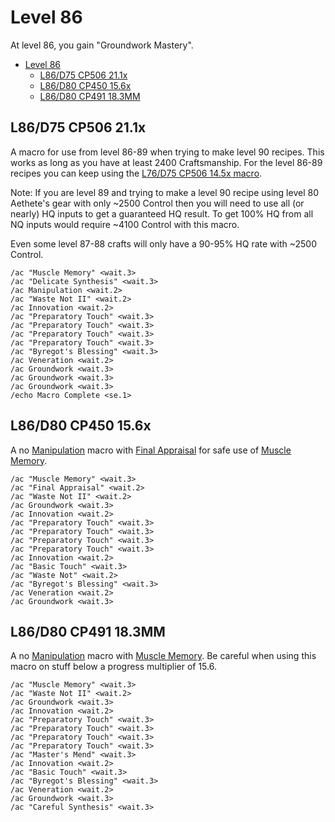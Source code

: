 # Level 86

At level 86, you gain "Groundwork Mastery".

- [Level 86](#level-86)
  - [L86/D75 CP506 21.1x](#l86d75-cp506-211x)
  - [L86/D80 CP450 15.6x](#l86d80-cp450-156x)
  - [L86/D80 CP491 18.3MM](#l86d80-cp491-183mm)

## L86/D75 CP506 21.1x

A macro for use from level 86-89 when trying to make level 90 recipes.  This works as long as you have at least 2400 Craftsmanship.  For the level 86-89 recipes you can keep using the [L76/D75 CP506 14.5x macro](Level76CraftingMacros.md).

Note: If you are level 89 and trying to make a level 90 recipe using level 80 Aethete's gear with only ~2500 Control then you will need to use all (or nearly) HQ inputs to get a guaranteed HQ result.  To get 100% HQ from all NQ inputs would require ~4100 Control with this macro.

Even some level 87-88 crafts will only have a 90-95% HQ rate with ~2500 Control.  


```
/ac "Muscle Memory" <wait.3>
/ac "Delicate Synthesis" <wait.3>
/ac Manipulation <wait.2>
/ac "Waste Not II" <wait.2>
/ac Innovation <wait.2>
/ac "Preparatory Touch" <wait.3>
/ac "Preparatory Touch" <wait.3>
/ac "Preparatory Touch" <wait.3>
/ac "Preparatory Touch" <wait.3>
/ac "Byregot's Blessing" <wait.3>
/ac Veneration <wait.2>
/ac Groundwork <wait.3>
/ac Groundwork <wait.3>
/ac Groundwork <wait.3>
/echo Macro Complete <se.1>
```

## L86/D80 CP450 15.6x

A no [Manipulation](https://ffxiv.consolegameswiki.com/wiki/Manipulation) macro with [Final Appraisal](https://ffxiv.consolegameswiki.com/wiki/Final_Appraisal) for safe use of [Muscle Memory](https://ffxiv.consolegameswiki.com/wiki/Muscle_Memory).

```
/ac "Muscle Memory" <wait.3>
/ac "Final Appraisal" <wait.2>
/ac "Waste Not II" <wait.2>
/ac Groundwork <wait.3>
/ac Innovation <wait.2>
/ac "Preparatory Touch" <wait.3>
/ac "Preparatory Touch" <wait.3>
/ac "Preparatory Touch" <wait.3>
/ac "Preparatory Touch" <wait.3>
/ac Innovation <wait.2>
/ac "Basic Touch" <wait.3>
/ac "Waste Not" <wait.2>
/ac "Byregot's Blessing" <wait.3>
/ac Veneration <wait.2>
/ac Groundwork <wait.3>
```

## L86/D80 CP491 18.3MM

A no [Manipulation](https://ffxiv.consolegameswiki.com/wiki/Manipulation) macro with [Muscle Memory](https://ffxiv.consolegameswiki.com/wiki/Muscle_Memory). Be careful when using this macro on stuff below a progress multiplier of 15.6.

```
/ac "Muscle Memory" <wait.3>
/ac "Waste Not II" <wait.2>
/ac Groundwork <wait.3>
/ac Innovation <wait.2>
/ac "Preparatory Touch" <wait.3>
/ac "Preparatory Touch" <wait.3>
/ac "Preparatory Touch" <wait.3>
/ac "Preparatory Touch" <wait.3>
/ac "Master's Mend" <wait.3>
/ac Innovation <wait.2>
/ac "Basic Touch" <wait.3>
/ac "Byregot's Blessing" <wait.3>
/ac Veneration <wait.2>
/ac Groundwork <wait.3>
/ac "Careful Synthesis" <wait.3>
```